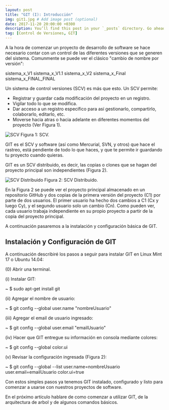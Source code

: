 ```yaml
---
layout: post
title: "GIT (I): Introducción"
img: git1.jpg # Add image post (optional)
date: 2017-11-20 20:00:00 +0300
description: You’ll find this post in your `_posts` directory. Go ahead and edit it and re-build the site to see your changes. # Add post description (optional)
tag: [Control de Versiones, GIT]
---
```

A la hora de comenzar un proyecto de desarrollo de software se hace necesario contar con un control de las diferentes versiones que se generen del sistema. Comunmente se puede ver el clásico "cambio de nombre por versión":

sistema_x_V1 sistema_x_V1.1
sistema_x_V2
sistema_x_Final
sistema_x_FINAL_FINAL

Un sistema de control versiones (SCV) es más que esto. Un SCV permite:

* Registrar y guardar cada modificación del proyecto en un registro.
* Vigilar todo lo que se modifica.
* Dar acceso a un registro específico para así gestionarlo, compartirlo, colaborarlo, editarlo, etc.
* Moverse hacia atras o hacia adelante en diferentes momentos del proyecto (Ver Figura 1).

<div class="img_post_container">
<img class="img_post" src="https://imgur.com/aeFHReq.png" alt="SCV">
Figura 1: SCV.
</div>

GIT es el SCV y software (así como Mercurial, SVN, y otros) que hace el rastreo, está pendiente de todo lo que haces, y que te permite ir guardando tu proyecto cuando quieras.

GIT es un SCV distribuido, es decir, las copias o clones que se hagan del proyecto principal son independientes (Figura 2).

<div class="img_post_container">
<img class="img_post" src="https://imgur.com/fujKCOw.png" alt="SCV Distribuido">
Figura 2: SCV Distribuido.
</div>

En la Figura 2 se puede ver el proyecto principal almacenado en un repositorio GitHub y dos copias de la primera versión del proyecto (C1) por parte de dos usuarios. El primer usuario ha hecho dos cambios a C1 (Cx y luego Cy), y el segundo usuario solo un cambio (Cn). Como pueden ver, cada usuario trabaja independiente en su propio proyecto a partir de la copia del proyecto principal.

A continuación pasaremos a la instalación y configuración básica de GIT.

## Instalación y Configuración de GIT

A continuación describiré los pasos a seguir para instalar GIT en Linux Mint 17 o Ubuntu 14.04:

(0) Abrir una terminal.

(i) Instalar GIT:

~ $ sudo apt-get install git

(ii) Agregar el nombre de usuario:

~ $ git config --global user.name "nombreUsuario"

(iii) Agregar el email de usuario ingresado:

~ $ git config --global user.email "emailUsuario"

(iv) Hacer que GIT entregue su información en consola mediante colores:

~ $ git config --global color.ui

(v) Revisar la configuración ingresada (Figura 2):

~ $ git config --global --list
user.name=nombreUsuario
user.email=emailUsuario
color.ui=true

Con estos simples pasos ya tenemos GIT instalado, configurado y listo para comenzar a usarse con nuestros proyectos de software.

En el próximo artículo hablare de como comenzar a utilizar GIT, de la arquitectura de arbol y de algunos comandos básicos.
